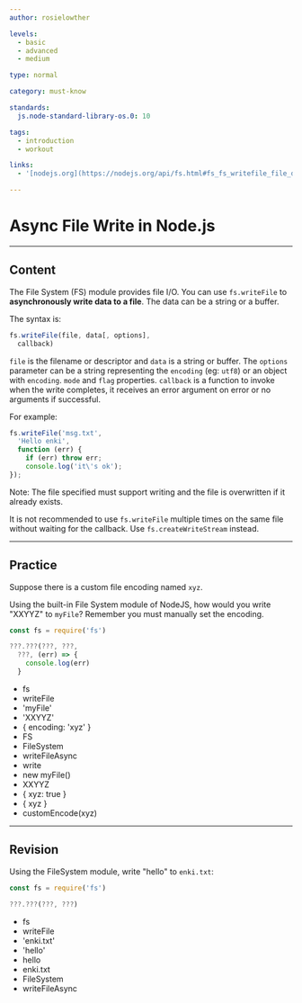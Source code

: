 ```yaml
---
author: rosielowther

levels:
  - basic
  - advanced
  - medium

type: normal

category: must-know

standards:
  js.node-standard-library-os.0: 10

tags:
  - introduction
  - workout

links:
  - '[nodejs.org](https://nodejs.org/api/fs.html#fs_fs_writefile_file_data_options_callback){website}'

---
```

# Async File Write in Node.js

---
## Content

The File System (FS) module provides file I/O. You can use `fs.writeFile` to **asynchronously write data to a file**. The data can be a string or a buffer.

The syntax is:

```javascript
fs.writeFile(file, data[, options],
  callback)
```

`file` is the filename or descriptor and `data` is a string or buffer.
The `options` parameter can be a string representing the `encoding` (eg: `utf8`) or an object with `encoding`. `mode` and `flag` properties. `callback` is a function to invoke when the write completes, it receives an error argument on error or no arguments if successful.

For example:

```javascript
fs.writeFile('msg.txt',
  'Hello enki',
  function (err) {
    if (err) throw err;
    console.log('it\'s ok');
});
```

Note: The file specified must support writing and the file is overwritten if it already exists.

It is not recommended to use `fs.writeFile` multiple times on the same file without waiting for the callback.  Use `fs.createWriteStream` instead.

---
## Practice

Suppose there is a custom file encoding named `xyz`.

Using the built-in File System module of NodeJS, how would you write "XXYYZ" to `myFile`? Remember you must manually set the encoding.

```javascript
const fs = require('fs')

???.???(???, ???,
  ???, (err) => {
    console.log(err)
  }
```

* fs
* writeFile
* 'myFile'
* 'XXYYZ'
* { encoding: 'xyz' }
* FS
* FileSystem
* writeFileAsync
* write
* new myFile()
* XXYYZ
* { xyz: true }
* { xyz }
* customEncode(xyz)

---
## Revision

Using the FileSystem module, write "hello" to `enki.txt`:

```javascript
const fs = require('fs')

???.???(???, ???)
```

* fs
* writeFile
* 'enki.txt'
* 'hello'
* hello
* enki.txt
* FileSystem
* writeFileAsync
